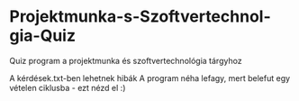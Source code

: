# Projektmunka-s-Szoftvertechnol-gia-Quiz
Quiz program a projektmunka és szoftvertechnológia tárgyhoz

A kérdések.txt-ben lehetnek hibák
A program néha lefagy, mert belefut egy vételen ciklusba - ezt nézd el :)
